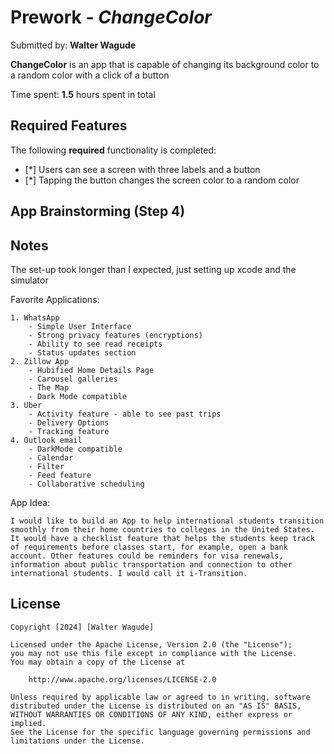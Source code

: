 # Prework - *ChangeColor*

Submitted by: **Walter Wagude**

**ChangeColor** is an app that is capable of changing its background color to a random color with a click of a button

Time spent: **1.5** hours spent in total

## Required Features

The following **required** functionality is completed:

- [*] Users can see a screen with three labels and a button
- [*] Tapping the button changes the screen color to a random color
 

## App Brainstorming (Step 4)

## Notes

The set-up took longer than I expected, just setting up xcode and the simulator

Favorite Applications:
    
    1. WhatsApp
        - Simple User Interface
        - Strong privacy features (encryptions)
        - Ability to see read receipts
        - Status updates section
    2. Zillow App
        - Hubified Home Details Page
        - Carousel galleries
        - The Map
        - Dark Mode compatible
    3. Uber
        - Activity feature - able to see past trips
        - Delivery Options
        - Tracking feature
    4. Outlook email
        - DarkMode compatible
        - Calendar
        - Filter
        - Feed feature
        - Collaborative scheduling
    
App Idea:

    I would like to build an App to help international students transition smoothly from their home countries to colleges in the United States. It would have a checklist feature that helps the students keep track of requirements before classes start, for example, open a bank account. Other features could be reminders for visa renewals, information about public transportation and connection to other international students. I would call it i-Transition.

## License

    Copyright [2024] [Walter Wagude]

    Licensed under the Apache License, Version 2.0 (the "License");
    you may not use this file except in compliance with the License.
    You may obtain a copy of the License at

        http://www.apache.org/licenses/LICENSE-2.0

    Unless required by applicable law or agreed to in writing, software
    distributed under the License is distributed on an "AS IS" BASIS,
    WITHOUT WARRANTIES OR CONDITIONS OF ANY KIND, either express or implied.
    See the License for the specific language governing permissions and
    limitations under the License.
